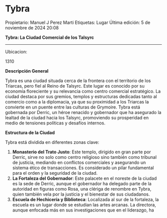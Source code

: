 # Tybra

Propietario: Manuel J Perez Marti
Etiquetas: Lugar
Última edición: 5 de noviembre de 2024 20:08

**Tybra: La Ciudad Comercial de los Talsyrc**

---

Ubicacion:

1310

**Descripción General**

Tybra es una ciudad situada cerca de la frontera con el territorio de los Triarcas, pero fiel al Reino de Talsyrc. Este lugar es conocido por su economía floreciente y su relevancia como centro comercial estratégico. La ciudad destaca por sus gremios, templos y estructuras dedicadas tanto al comercio como a la diplomacia, ya que su proximidad a los Triarcas la convierte en un puente entre las culturas de Grymoire. Tybra está gobernada por Derric, un héroe renacido y gobernador que ha asegurado la lealtad de la ciudad hacia los Talsyrc, promoviendo su prosperidad en medio de tensiones políticas y desafíos internos.

**Estructura de la Ciudad**

Tybra está dividida en diferentes zonas clave:

1. **Monasterio del Trato Justo**: Este templo, dirigido en gran parte por Derric, sirve no solo como centro religioso sino también como tribunal de justicia, mediando en conflictos comerciales y asegurando un sistema ético de transacciones. Es considerado un pilar fundamental para el orden y la seguridad de la ciudad.
2. **La Fortaleza del Gobernador**: Este palacete en el noreste de la ciudad es la sede de Derric, aunque el gobernador ha delegado parte de la autoridad en figuras como Rosa, una clériga de renombre en Tybra, quien también vela por la justicia y el bienestar de sus ciudadanos.
3. **Escuela de Hechicería y Biblioteca**: Localizada al sur de la fortaleza, la escuela es un lugar donde se estudian las artes arcanas. La directora, aunque enfocada más en sus investigaciones que en el liderazgo, ha acumulado una valiosa colección de textos y artefactos que enriquecen la cultura mágica de la ciudad.
4. **Salón de Gremios**: Este edificio actúa como un espacio de reunión para los gremios activos en Tybra y como sede de la burocracia y organización comercial. Aquí los gremios comercian, gestionan permisos y resuelven disputas comerciales.
5. **El Puente Aborigen**: Este antiguo puente, hecho de un misterioso material rojizo, es una de las estructuras más emblemáticas de Tybra, anterior a la llegada de los colonos. Aunque su composición es desconocida, ha resistido siglos sin deteriorarse y es un símbolo de la fortaleza y antigüedad de esta región.

**Sucesos Recientes en Tybra**

**La Crisis del Devorador de Sueños**

Recientemente, Tybra se vio afectada por una extraña enfermedad de sueño que dejó a muchos habitantes en un estado de inconsciencia profunda. Esta situación, en un inicio, fue malinterpretada como una plaga, y la desesperación aumentó cuando los ciudadanos no encontraban cura. Fue gracias a la intervención de la heroína Juvelia y su alianza con Rosa y el onironauta Zil que se descubrió que la "enfermedad" era, en realidad, una maldición provocada por un antiguo artefacto: el *Laúd de las Pesadillas*. Este laúd, capaz de proyectar criaturas oníricas y robar la energía vital de los afectados, estaba en manos de una barda maldita que planeaba extender su influencia a toda la ciudad.

Durante una intensa confrontación, Juvelia y sus aliados lograron derrotar a la barda y destruir el laúd, liberando a los habitantes de su influencia oscura. La intervención de la heroína fue decisiva para erradicar la amenaza y prevenir que la maldición se propagara aún más. Desde entonces, el incidente ha sido recordado como una de las pruebas más duras en la historia reciente de Tybra, y la reputación de Juvelia ha crecido notablemente entre los habitantes de la ciudad.

**Política y Relaciones**

Tybra mantiene una relación tensa con los Triarcas debido a su ubicación geográfica y su rol como defensora de la frontera del Reino de Talsyrc. A pesar de la influencia cultural de los Triarcas en la región, Derric ha reforzado la identidad de Tybra como ciudad leal a los Talsyrc, integrando su autoridad con el sistema de justicia del Monasterio del Trato Justo y manteniendo una estricta vigilancia sobre el comercio.

**Economía y Comercio**

La economía de Tybra es robusta, basada en el comercio de bienes y el intercambio de conocimientos mágicos y tecnológicos. La ciudad también se beneficia del monopolio de ciertas hierbas y sustancias, como el *Sueño de Reyes*, un potente alucinógeno que el gobernador ha utilizado tanto para fines comerciales como de control social. No obstante, este monopolio ha generado cierta controversia, ya que algunas sustancias necesarias para tratamientos médicos se encuentran bajo el control exclusivo de la clase gobernante. Este hecho creó un conflicto entre Derric y Rosa, quienes tienen diferentes perspectivas sobre el uso y la distribución de estos recursos.

**Curiosidades**

- **El Puente Aborigen** es una de las pocas estructuras que preceden a los asentamientos actuales en Grymoire. Su naturaleza sigue siendo un misterio, y su durabilidad ha alimentado teorías sobre su origen y propósito.
- **El Laúd de las Pesadillas**, aunque destruido, fue un descubrimiento valioso en Tybra. Zil cree que podría haber más artefactos similares en Grymoire, cada uno con un propósito o poder oculto que podría ser tanto beneficioso como desastroso para la región.
- **Rosa y Derric**: La colaboración entre Rosa y Derric, a pesar de sus diferencias, ha sido clave para mantener la estabilidad en Tybra. Aunque Rosa es firme en sus principios y no siempre está de acuerdo con las decisiones de Derric, ambos comparten un compromiso por el bienestar de la ciudad.